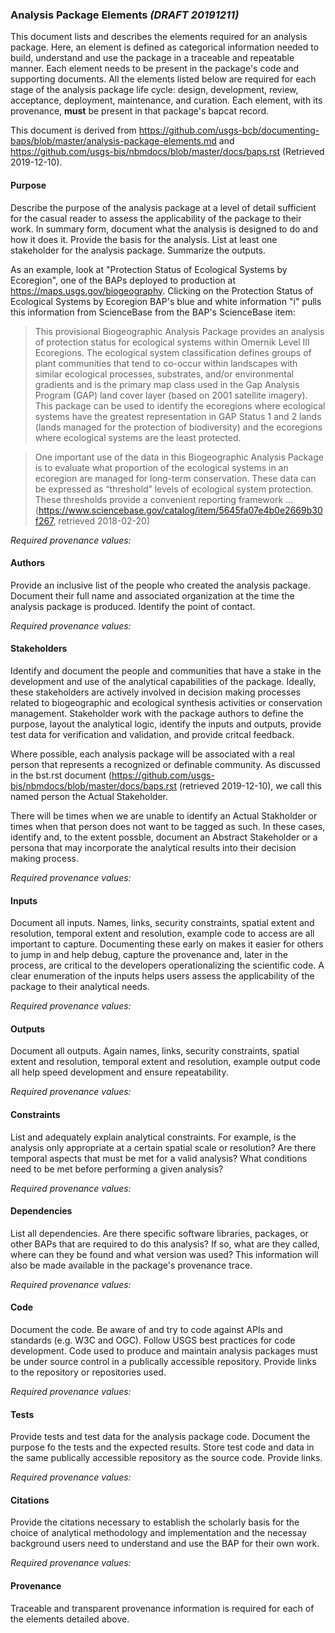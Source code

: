 ### Analysis Package Elements _(DRAFT 20191211)_
This document lists and describes the elements required for an analysis package. Here, an element is defined as categorical information needed to build, understand and use the package in a traceable and repeatable manner. Each element needs to be present in the package's code and supporting documents. All the elements listed below are required for each stage of the analysis package life cycle: design, development, review, acceptance, deployment, maintenance, and curation. Each element, with its provenance, **must** be present in that package's bapcat record.

This document is derived from <https://github.com/usgs-bcb/documenting-baps/blob/master/analysis-package-elements.md> and <https://github.com/usgs-bis/nbmdocs/blob/master/docs/baps.rst> (Retrieved 2019-12-10).

#### Purpose
Describe the purpose of the analysis package at a level of detail sufficient for the casual reader to assess the applicability of the package to their work. In summary form, document what the analysis is designed to do and how it does it. Provide the basis for the analysis. List at least one stakeholder for the analysis package. Summarize the outputs.

As an example, look at "Protection Status of Ecological Systems by Ecoregion", one of the BAPs deployed to production at <https://maps.usgs.gov/biogeography>. Clicking on the Protection Status of Ecological Systems by Ecoregion BAP's blue and white information "i" pulls this information from ScienceBase from the BAP's ScienceBase item:
> This provisional Biogeographic Analysis Package provides an analysis of protection status for ecological systems within Omernik Level III Ecoregions.  The ecological system classification defines groups of plant communities that tend to co-occur within landscapes with similar ecological processes, substrates, and/or environmental gradients and is the primary map class used in the Gap Analysis Program (GAP) land cover layer (based on 2001 satellite imagery).  This package can be used to identify the ecoregions where ecological systems have the greatest representation in GAP Status 1 and 2 lands (lands managed for the protection of biodiversity) and the ecoregions where ecological systems are the least protected.

> One important use of the data in this Biogeographic Analysis Package is to evaluate what proportion of the ecological systems in an ecoregion are managed for long-term conservation. These data can be expressed as “threshold” levels of ecological system protection. These thresholds provide a convenient reporting framework ... (<https://www.sciencebase.gov/catalog/item/5645fa07e4b0e2669b30f267>, retrieved 2018-02-20)

*Required provenance values:*

#### Authors
Provide an inclusive list of the people who created the analysis package. Document their full name and associated organization at the time the analysis package is produced. Identify the point of contact.

*Required provenance values:*

#### Stakeholders
Identify and document the people and communities that have a stake in the development and use of the analytical capabilities of the package. Ideally, these stakeholders are actively involved in decision making processes related to biogeographic and ecological synthesis activities or conservation management. Stakeholder work with the package authors to define the purpose, layout the analytical logic, identify the inputs and outputs, provide test data for verification and validation, and provide critcal feedback.

Where possible, each analysis package will be associated with a real person that represents a recognized or definable community. As discussed in the bst.rst document (<https://github.com/usgs-bis/nbmdocs/blob/master/docs/baps.rst> (retrieved 2019-12-10), we call this named person the Actual Stakeholder.

There will be times when we are unable to identify an Actual Stakholder or times when that person does not want to be tagged as such. In these  cases, identify and, to the extent possble, document an Abstract Stakeholder or a persona that may incorporate the analytical results into their decision making process.

*Required provenance values:*

#### Inputs
Document all inputs. Names, links, security constraints, spatial extent and resolution, temporal extent and resolution, example code to access are all important to capture. Documenting these early on makes it easier for others to jump in and help debug, capture the provenance and, later in the process, are critical to the developers operationalizing the scientific code. A clear enumeration of the inputs helps users assess the applicability of the package to their analytical needs.

*Required provenance values:*

#### Outputs
Document all outputs. Again names, links, security constraints, spatial extent and resolution, temporal extent and resolution, example output code all help speed development and ensure repeatability.

*Required provenance values:*

#### Constraints
List and adequately explain analytical constraints. For example, is the analysis only appropriate at a certain spatial scale or resolution? Are there temporal aspects that must be met for a valid analysis? What conditions need to be met before performing a given analysis?

*Required provenance values:*

#### Dependencies
List all dependencies. Are there specific software libraries, packages, or other BAPs that are required to do this analysis? If so, what are they called, where can they be found and what version was used? This information will also be made available in the package's provenance trace.

*Required provenance values:*

#### Code
Document the code. Be aware of and try to code against APIs and standards (e.g. W3C and OGC). Follow USGS best practices for code development. Code used to produce and maintain analysis packages must be under source control in a publically accessible repository. Provide links to the repository or repositories used.

*Required provenance values:*

#### Tests
Provide tests and test data for the analysis package code. Document the purpose fo the tests and the expected results. Store test code and data in the same publically accessible repository as the source code. Provide links.

*Required provenance values:*

#### Citations
Provide the citations necessary to establish the scholarly basis for the choice of analytical methodology and implementation and the necessay background users need to understand and use the BAP for their own work.

*Required provenance values:*

#### Provenance
Traceable and transparent provenance information is required for each of the elements detailed above.
